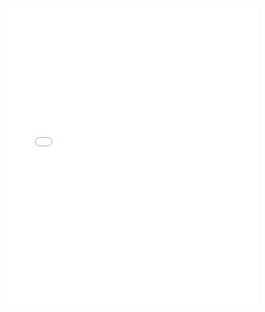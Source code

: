 <iframe id="igraph" scrolling="no" style="border:none;" seamless="seamless" src="gantt/01_assez_modere.html" height="600" width="100%"></iframe>